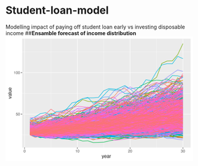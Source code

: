 # Student-loan-model
Modelling impact of paying off student loan early vs investing disposable income
##**Ensamble forecast of income distribution**
![Alt Text](ensamble_income_plot.png)
